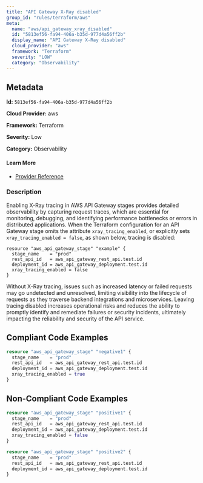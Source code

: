 ```yaml
---
title: "API Gateway X-Ray disabled"
group_id: "rules/terraform/aws"
meta:
  name: "aws/api_gateway_xray_disabled"
  id: "5813ef56-fa94-406a-b35d-977d4a56ff2b"
  display_name: "API Gateway X-Ray disabled"
  cloud_provider: "aws"
  framework: "Terraform"
  severity: "LOW"
  category: "Observability"
---
```

## Metadata

**Id:** `5813ef56-fa94-406a-b35d-977d4a56ff2b`

**Cloud Provider:** aws

**Framework:** Terraform

**Severity:** Low

**Category:** Observability

#### Learn More

 - [Provider Reference](https://registry.terraform.io/providers/hashicorp/aws/latest/docs/resources/api_gateway_stage#xray_tracing_enabled)

### Description

 Enabling X-Ray tracing in AWS API Gateway stages provides detailed observability by capturing request traces, which are essential for monitoring, debugging, and identifying performance bottlenecks or errors in distributed applications. When the Terraform configuration for an API Gateway stage omits the attribute `xray_tracing_enabled`, or explicitly sets `xray_tracing_enabled = false`, as shown below, tracing is disabled:

```
resource "aws_api_gateway_stage" "example" {
  stage_name    = "prod"
  rest_api_id   = aws_api_gateway_rest_api.test.id
  deployment_id = aws_api_gateway_deployment.test.id
  xray_tracing_enabled = false
}
```

Without X-Ray tracing, issues such as increased latency or failed requests may go undetected and unresolved, limiting visibility into the lifecycle of requests as they traverse backend integrations and microservices. Leaving tracing disabled increases operational risks and reduces the ability to promptly identify and remediate failures or security incidents, ultimately impacting the reliability and security of the API service.


## Compliant Code Examples
```tf
resource "aws_api_gateway_stage" "negative1" {
  stage_name    = "prod"
  rest_api_id   = aws_api_gateway_rest_api.test.id
  deployment_id = aws_api_gateway_deployment.test.id
  xray_tracing_enabled = true
}
```
## Non-Compliant Code Examples
```tf
resource "aws_api_gateway_stage" "positive1" {
  stage_name    = "prod"
  rest_api_id   = aws_api_gateway_rest_api.test.id
  deployment_id = aws_api_gateway_deployment.test.id
  xray_tracing_enabled = false
}

resource "aws_api_gateway_stage" "positive2" {
  stage_name    = "prod"
  rest_api_id   = aws_api_gateway_rest_api.test.id
  deployment_id = aws_api_gateway_deployment.test.id
}
```